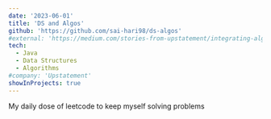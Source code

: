 ```yaml
---
date: '2023-06-01'
title: 'DS and Algos'
github: 'https://github.com/sai-hari98/ds-algos'
#external: 'https://medium.com/stories-from-upstatement/integrating-algolia-search-with-wordpress-multisite-e2dea3ed449c'
tech:
  - Java
  - Data Structures
  - Algorithms
#company: 'Upstatement'
showInProjects: true
---
```


My daily dose of leetcode to keep myself solving problems
